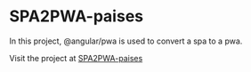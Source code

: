 # SPA2PWA-paises

In this project, @angular/pwa is used to convert a spa to a pwa. 

Visit the project at [SPA2PWA-paises](https://spa2pwapaises.netlify.app/)
